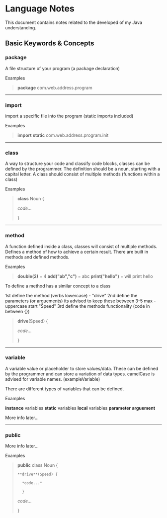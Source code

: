 # Language Notes

This document contains notes related to the developed of my Java understanding.

## Basic Keywords & Concepts

### package

A file structure of your program (a package declaration)

Examples

> **package** com.web.address.program

---

### import

import a specific file into the program (static imports included)

Examples

> **import** **static** com.web.address.program.init

---

### class

A way to structure your code and classify code blocks, classes can be defined by the programmer. 
The definition should be a noun, starting with a capital letter.
A class should consist of multiple methods (functions within a class)

Examples

> **class** Noun {
>
>   *code...*
>
> }

---

### method

A function defined inside a class, classes will consist of multiple methods.
Defines a method of how to achieve a certain result.
There are built in methods and defined methods.

Examples

> **double(2)** = 4
> **add("ab","c")** = abc
> **print("hello")** = will print hello

To define a method has a similar concept to a class

1st define the method (verbs lowercase) - "drive"
2nd define the parameters (or arguements) its advised to keep these between 3-5 max - uppercase start "Speed"
3rd define the methods functionality (code in between {})

> **drive**(Speed) {
>
>   *code...*
>
> }

---

### variable

A variable value or placeholder to store values/data. These can be defined by the programmer and can store a variation of data types.
camelCase is advised for variable names. (exampleVariable)

There are different types of variables that can be defined. 

Examples

**instance** variables
**static** variables
**local** variables
**parameter**
**arguement**

More info later...

---

### public

More info later...

Examples

> **public** class Noun {
>
>     **drive**(Speed) {
>
>       *code...*
>
>       }
>
>   *code...*
>
>   }